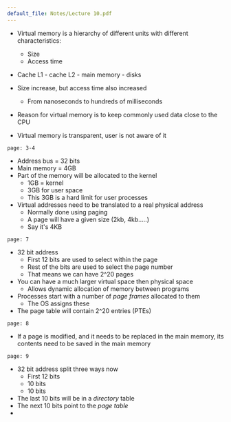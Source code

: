 ```yaml
---
default_file: Notes/Lecture 10.pdf
---
```

- Virtual memory is a hierarchy of different units with different characteristics:
	- Size
	- Access time

- Cache L1 - cache L2 - main memory - disks
- Size increase, but access time also increased
	- From nanoseconds to hundreds of milliseconds
- Reason for virtual memory is to keep commonly used data close to the CPU
- Virtual memory is transparent, user is not aware of it


```slide-note
page: 3-4
```
- Address bus = 32 bits
- Main memory = 4GB
- Part of the memory will be allocated to the kernel
	- 1GB = kernel
	- 3GB for user space
	- This 3GB is a hard limit for user processes
- Virtual addresses need to be translated to a real physical address
	- Normally done using paging
	- A page will have a given size (2kb, 4kb.....)
	- Say it's 4KB
```slide-note
page: 7
```
- 32 bit address
	- First 12 bits are used to select within the page
	- Rest of the bits are used to select the page number
	- That means we can have 2^20 pages
- You can have a much larger virtual space then physical space
	- Allows dynamic allocation of memory between programs
- Processes start with a number of *page frames* allocated to them
	- The OS assigns these
- The page table will contain 2^20 entries (PTEs)
```slide-note
page: 8
```
- If a page is modified, and it needs to be replaced in the main memory, its contents need to be saved in the main memory
```slide-note
page: 9
```
- 32 bit address split three ways now
	- First 12 bits
	- 10 bits
	- 10 bits
- The last 10 bits will be in a *directory* table
- The next 10 bits point to the *page table*
- 